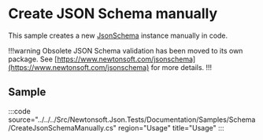 ﻿# Create JSON Schema manually

This sample creates a new [JsonSchema](/api/newtonsoft/json/schema/jsonschema/) instance manually in code.

!!!warning Obsolete
JSON Schema validation has been moved to its own package. See [https://www.newtonsoft.com/jsonschema](https://www.newtonsoft.com/jsonschema) for more details.
!!!

## Sample

:::code source="../../../Src/Newtonsoft.Json.Tests/Documentation/Samples/Schema/CreateJsonSchemaManually.cs" region="Usage" title="Usage" :::
